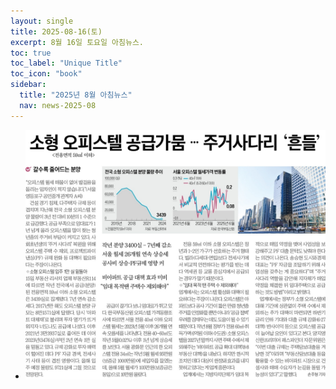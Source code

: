 ```yaml
---
layout: single
title: 2025-08-16(토)
excerpt: 8월 16일 토요일 아침뉴스.
toc: true
toc_label: "Unique Title"
toc_icon: "book"
sidebar:
  title: "2025년 8월 아침뉴스"
  nav: news-2025-08
---
```


- ![소형 오피스텔 물량 부족](/assets/images/1755345844690.jpg)
